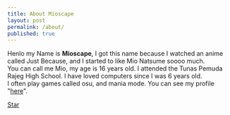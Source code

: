 ```yaml
---
title: About Mioscape
layout: post
permalink: /about/
published: true
---
```


Henlo my Name is **Mioscape**, I got this name because I watched an anime called Just Because, and I started to like Mio Natsume soooo much.  
You can call me Mio, my age is 16 years old. I attended the Tunas Pemuda Rajeg High School. I have loved computers since I was 6 years old.  
I often play games called osu, and mania mode. You can see my profile "[here](https://osu.ppy.sh/users/15369896)".

<a class="github-button" href="https://github.com/mioscape/mioproject" data-style="mega" data-count-href="/mioscape/mioproject/stargazers" data-count-api="/repos/mioscape/mioproject#stargazers_count" data-count-aria-label="# stargazers on GitHub" aria-label="Star mioscape/mioproject on GitHub">Star</a>
<script async defer src="https://buttons.github.io/buttons.js"></script>
